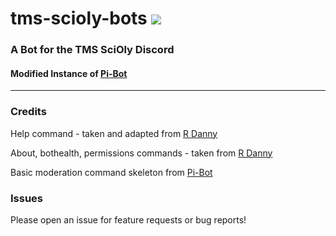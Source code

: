 # tms-scioly-bots ![](https://tokei.rs/b1/github/pandabear189/tms-scioly-bots)

   

### A Bot for the TMS SciOly Discord
#### Modified Instance of [Pi-Bot](https://github.com/cbrxyz/pi-bot)
***

### Credits

Help command - taken and adapted from [R Danny](https://github.com/Rapptz/RoboDanny/blob/rewrite/cogs/meta.py#L180-L263) 

About, bothealth, permissions commands - taken from [R Danny](https://github.com/Rapptz/RoboDanny/blob/rewrite/cogs/meta.py#L180-L263) 


Basic moderation command skeleton from [Pi-Bot](https://github.com/cbrxyz/pi-bot)



### Issues

Please open an issue for feature requests or bug reports!

